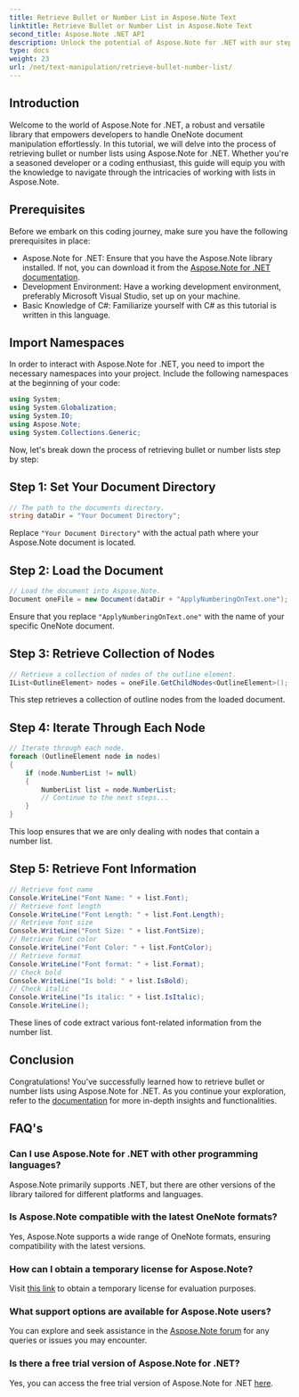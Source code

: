 ```yaml
---
title: Retrieve Bullet or Number List in Aspose.Note Text
linktitle: Retrieve Bullet or Number List in Aspose.Note Text
second_title: Aspose.Note .NET API
description: Unlock the potential of Aspose.Note for .NET with our step-by-step guide on retrieving bullet or number lists. Elevate your OneNote document manipulation skills!
type: docs
weight: 23
url: /net/text-manipulation/retrieve-bullet-number-list/
---
```

## Introduction
Welcome to the world of Aspose.Note for .NET, a robust and versatile library that empowers developers to handle OneNote document manipulation effortlessly. In this tutorial, we will delve into the process of retrieving bullet or number lists using Aspose.Note for .NET. Whether you're a seasoned developer or a coding enthusiast, this guide will equip you with the knowledge to navigate through the intricacies of working with lists in Aspose.Note.
## Prerequisites
Before we embark on this coding journey, make sure you have the following prerequisites in place:
- Aspose.Note for .NET: Ensure that you have the Aspose.Note library installed. If not, you can download it from the [Aspose.Note for .NET documentation](https://reference.aspose.com/note/net/).
- Development Environment: Have a working development environment, preferably Microsoft Visual Studio, set up on your machine.
- Basic Knowledge of C#: Familiarize yourself with C# as this tutorial is written in this language.
## Import Namespaces
In order to interact with Aspose.Note for .NET, you need to import the necessary namespaces into your project. Include the following namespaces at the beginning of your code:
```csharp
using System;
using System.Globalization;
using System.IO;
using Aspose.Note;
using System.Collections.Generic;
```
Now, let's break down the process of retrieving bullet or number lists step by step:
## Step 1: Set Your Document Directory
```csharp
// The path to the documents directory.
string dataDir = "Your Document Directory";
```
Replace `"Your Document Directory"` with the actual path where your Aspose.Note document is located.
## Step 2: Load the Document
```csharp
// Load the document into Aspose.Note.
Document oneFile = new Document(dataDir + "ApplyNumberingOnText.one");
```
Ensure that you replace `"ApplyNumberingOnText.one"` with the name of your specific OneNote document.
## Step 3: Retrieve Collection of Nodes
```csharp
// Retrieve a collection of nodes of the outline element.
IList<OutlineElement> nodes = oneFile.GetChildNodes<OutlineElement>();
```
This step retrieves a collection of outline nodes from the loaded document.
## Step 4: Iterate Through Each Node
```csharp
// Iterate through each node.
foreach (OutlineElement node in nodes)
{
    if (node.NumberList != null)
    {
        NumberList list = node.NumberList;
        // Continue to the next steps...
    }
}
```
This loop ensures that we are only dealing with nodes that contain a number list.
## Step 5: Retrieve Font Information
```csharp
// Retrieve font name
Console.WriteLine("Font Name: " + list.Font);
// Retrieve font length
Console.WriteLine("Font Length: " + list.Font.Length);
// Retrieve font size
Console.WriteLine("Font Size: " + list.FontSize);
// Retrieve font color
Console.WriteLine("Font Color: " + list.FontColor);
// Retrieve format
Console.WriteLine("Font format: " + list.Format);
// Check bold
Console.WriteLine("Is bold: " + list.IsBold);
// Check italic
Console.WriteLine("Is italic: " + list.IsItalic);
Console.WriteLine();
```
These lines of code extract various font-related information from the number list.
## Conclusion
Congratulations! You've successfully learned how to retrieve bullet or number lists using Aspose.Note for .NET. As you continue your exploration, refer to the [documentation](https://reference.aspose.com/note/net/) for more in-depth insights and functionalities.
## FAQ's
### Can I use Aspose.Note for .NET with other programming languages?
Aspose.Note primarily supports .NET, but there are other versions of the library tailored for different platforms and languages.
### Is Aspose.Note compatible with the latest OneNote formats?
Yes, Aspose.Note supports a wide range of OneNote formats, ensuring compatibility with the latest versions.
### How can I obtain a temporary license for Aspose.Note?
Visit [this link](https://purchase.aspose.com/temporary-license/) to obtain a temporary license for evaluation purposes.
### What support options are available for Aspose.Note users?
You can explore and seek assistance in the [Aspose.Note forum](https://forum.aspose.com/c/note/28) for any queries or issues you may encounter.
### Is there a free trial version of Aspose.Note for .NET?
Yes, you can access the free trial version of Aspose.Note for .NET [here](https://releases.aspose.com/).
